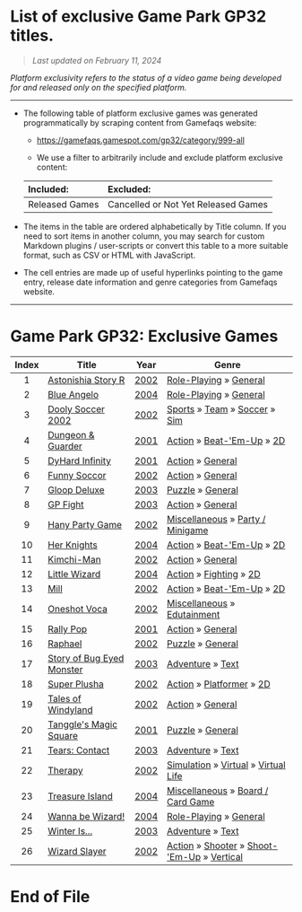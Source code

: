 ﻿# List of exclusive Game Park GP32 titles.

> *Last updated on February 11, 2024*

_Platform exclusivity refers to the status of a video game being developed for and released only on the specified platform._

-----------------------------

 - The following table of platform exclusive games was generated programmatically by scraping content from Gamefaqs website: 

    - https://gamefaqs.gamespot.com/gp32/category/999-all

    - We use a filter to arbitrarily include and exclude platform exclusive content:

      
    |Included:|Excluded:|
    |:--|:--|
    |Released Games|Cancelled or Not Yet Released Games


 - The items in the table are ordered alphabetically by Title column. If you need to sort items in another column, you may search for custom Markdown plugins / user-scripts or convert this table to a more suitable format, such as CSV or HTML with JavaScript.

 - The cell entries are made up of useful hyperlinks pointing to the game entry, release date information and genre categories from Gamefaqs website.

-----------------------------
# Game Park GP32∶ Exclusive Games
|Index|Title|Year|Genre|
|:--:|--|--|--|
|1|<a href="https://gamefaqs.gamespot.com/gp32/570090-astonishia-story-r" target="_blank" rel="noopener noreferrer">Astonishia Story R</a>|<a href="https://gamefaqs.gamespot.com/gp32/570090-astonishia-story-r/data" target="_blank" rel="noopener noreferrer">2002</a>|<a href="https://gamefaqs.gamespot.com/gp32/category/48-role-playing" target="_blank" rel="noopener noreferrer">Role-Playing</a> &raquo; <a href="https://gamefaqs.gamespot.com/gp32/category/257-role-playing-general" target="_blank" rel="noopener noreferrer">General</a>|
|2|<a href="https://gamefaqs.gamespot.com/gp32/950294-blue-angelo" target="_blank" rel="noopener noreferrer">Blue Angelo</a>|<a href="https://gamefaqs.gamespot.com/gp32/950294-blue-angelo/data" target="_blank" rel="noopener noreferrer">2004</a>|<a href="https://gamefaqs.gamespot.com/gp32/category/48-role-playing" target="_blank" rel="noopener noreferrer">Role-Playing</a> &raquo; <a href="https://gamefaqs.gamespot.com/gp32/category/257-role-playing-general" target="_blank" rel="noopener noreferrer">General</a>|
|3|<a href="https://gamefaqs.gamespot.com/gp32/916771-dooly-soccer-2002" target="_blank" rel="noopener noreferrer">Dooly Soccer 2002</a>|<a href="https://gamefaqs.gamespot.com/gp32/916771-dooly-soccer-2002/data" target="_blank" rel="noopener noreferrer">2002</a>|<a href="https://gamefaqs.gamespot.com/gp32/category/43-sports" target="_blank" rel="noopener noreferrer">Sports</a> &raquo; <a href="https://gamefaqs.gamespot.com/gp32/category/91-sports-team" target="_blank" rel="noopener noreferrer">Team</a> &raquo; <a href="https://gamefaqs.gamespot.com/gp32/category/100-sports-team-soccer" target="_blank" rel="noopener noreferrer">Soccer</a> &raquo; <a href="https://gamefaqs.gamespot.com/gp32/category/211-sports-team-soccer-sim" target="_blank" rel="noopener noreferrer">Sim</a>|
|4|<a href="https://gamefaqs.gamespot.com/gp32/567455-dungeon-and-guarder" target="_blank" rel="noopener noreferrer">Dungeon & Guarder</a>|<a href="https://gamefaqs.gamespot.com/gp32/567455-dungeon-and-guarder/data" target="_blank" rel="noopener noreferrer">2001</a>|<a href="https://gamefaqs.gamespot.com/gp32/category/54-action" target="_blank" rel="noopener noreferrer">Action</a> &raquo; <a href="https://gamefaqs.gamespot.com/gp32/category/318-action-beat-em-up" target="_blank" rel="noopener noreferrer">Beat-&#039;Em-Up</a> &raquo; <a href="https://gamefaqs.gamespot.com/gp32/category/160-action-beat-em-up-2d" target="_blank" rel="noopener noreferrer">2D</a>|
|5|<a href="https://gamefaqs.gamespot.com/gp32/567458-dyhard-infinity" target="_blank" rel="noopener noreferrer">DyHard Infinity</a>|<a href="https://gamefaqs.gamespot.com/gp32/567458-dyhard-infinity/data" target="_blank" rel="noopener noreferrer">2001</a>|<a href="https://gamefaqs.gamespot.com/gp32/category/54-action" target="_blank" rel="noopener noreferrer">Action</a> &raquo; <a href="https://gamefaqs.gamespot.com/gp32/category/250-action-general" target="_blank" rel="noopener noreferrer">General</a>|
|6|<a href="https://gamefaqs.gamespot.com/gp32/950295-funny-soccor" target="_blank" rel="noopener noreferrer">Funny Soccor</a>|<a href="https://gamefaqs.gamespot.com/gp32/950295-funny-soccor/data" target="_blank" rel="noopener noreferrer">2002</a>|<a href="https://gamefaqs.gamespot.com/gp32/category/54-action" target="_blank" rel="noopener noreferrer">Action</a> &raquo; <a href="https://gamefaqs.gamespot.com/gp32/category/250-action-general" target="_blank" rel="noopener noreferrer">General</a>|
|7|<a href="https://gamefaqs.gamespot.com/gp32/950296-gloop-deluxe" target="_blank" rel="noopener noreferrer">Gloop Deluxe</a>|<a href="https://gamefaqs.gamespot.com/gp32/950296-gloop-deluxe/data" target="_blank" rel="noopener noreferrer">2003</a>|<a href="https://gamefaqs.gamespot.com/gp32/category/173-puzzle" target="_blank" rel="noopener noreferrer">Puzzle</a> &raquo; <a href="https://gamefaqs.gamespot.com/gp32/category/281-puzzle-general" target="_blank" rel="noopener noreferrer">General</a>|
|8|<a href="https://gamefaqs.gamespot.com/gp32/917375-gp-fight" target="_blank" rel="noopener noreferrer">GP Fight</a>|<a href="https://gamefaqs.gamespot.com/gp32/917375-gp-fight/data" target="_blank" rel="noopener noreferrer">2003</a>|<a href="https://gamefaqs.gamespot.com/gp32/category/54-action" target="_blank" rel="noopener noreferrer">Action</a> &raquo; <a href="https://gamefaqs.gamespot.com/gp32/category/250-action-general" target="_blank" rel="noopener noreferrer">General</a>|
|9|<a href="https://gamefaqs.gamespot.com/gp32/916772-hany-party-game" target="_blank" rel="noopener noreferrer">Hany Party Game</a>|<a href="https://gamefaqs.gamespot.com/gp32/916772-hany-party-game/data" target="_blank" rel="noopener noreferrer">2002</a>|<a href="https://gamefaqs.gamespot.com/gp32/category/49-miscellaneous" target="_blank" rel="noopener noreferrer">Miscellaneous</a> &raquo; <a href="https://gamefaqs.gamespot.com/gp32/category/181-miscellaneous-party-minigame" target="_blank" rel="noopener noreferrer">Party / Minigame</a>|
|10|<a href="https://gamefaqs.gamespot.com/gp32/916769-her-knights" target="_blank" rel="noopener noreferrer">Her Knights</a>|<a href="https://gamefaqs.gamespot.com/gp32/916769-her-knights/data" target="_blank" rel="noopener noreferrer">2004</a>|<a href="https://gamefaqs.gamespot.com/gp32/category/54-action" target="_blank" rel="noopener noreferrer">Action</a> &raquo; <a href="https://gamefaqs.gamespot.com/gp32/category/318-action-beat-em-up" target="_blank" rel="noopener noreferrer">Beat-&#039;Em-Up</a> &raquo; <a href="https://gamefaqs.gamespot.com/gp32/category/160-action-beat-em-up-2d" target="_blank" rel="noopener noreferrer">2D</a>|
|11|<a href="https://gamefaqs.gamespot.com/gp32/570091-kimchi-man" target="_blank" rel="noopener noreferrer">Kimchi-Man</a>|<a href="https://gamefaqs.gamespot.com/gp32/570091-kimchi-man/data" target="_blank" rel="noopener noreferrer">2002</a>|<a href="https://gamefaqs.gamespot.com/gp32/category/54-action" target="_blank" rel="noopener noreferrer">Action</a> &raquo; <a href="https://gamefaqs.gamespot.com/gp32/category/250-action-general" target="_blank" rel="noopener noreferrer">General</a>|
|12|<a href="https://gamefaqs.gamespot.com/gp32/567454-little-wizard" target="_blank" rel="noopener noreferrer">Little Wizard</a>|<a href="https://gamefaqs.gamespot.com/gp32/567454-little-wizard/data" target="_blank" rel="noopener noreferrer">2004</a>|<a href="https://gamefaqs.gamespot.com/gp32/category/54-action" target="_blank" rel="noopener noreferrer">Action</a> &raquo; <a href="https://gamefaqs.gamespot.com/gp32/category/57-action-fighting" target="_blank" rel="noopener noreferrer">Fighting</a> &raquo; <a href="https://gamefaqs.gamespot.com/gp32/category/86-action-fighting-2d" target="_blank" rel="noopener noreferrer">2D</a>|
|13|<a href="https://gamefaqs.gamespot.com/gp32/946590-mill" target="_blank" rel="noopener noreferrer">Mill</a>|<a href="https://gamefaqs.gamespot.com/gp32/946590-mill/data" target="_blank" rel="noopener noreferrer">2002</a>|<a href="https://gamefaqs.gamespot.com/gp32/category/54-action" target="_blank" rel="noopener noreferrer">Action</a> &raquo; <a href="https://gamefaqs.gamespot.com/gp32/category/318-action-beat-em-up" target="_blank" rel="noopener noreferrer">Beat-&#039;Em-Up</a> &raquo; <a href="https://gamefaqs.gamespot.com/gp32/category/160-action-beat-em-up-2d" target="_blank" rel="noopener noreferrer">2D</a>|
|14|<a href="https://gamefaqs.gamespot.com/gp32/950297-oneshot-voca" target="_blank" rel="noopener noreferrer">Oneshot Voca</a>|<a href="https://gamefaqs.gamespot.com/gp32/950297-oneshot-voca/data" target="_blank" rel="noopener noreferrer">2002</a>|<a href="https://gamefaqs.gamespot.com/gp32/category/49-miscellaneous" target="_blank" rel="noopener noreferrer">Miscellaneous</a> &raquo; <a href="https://gamefaqs.gamespot.com/gp32/category/275-miscellaneous-edutainment" target="_blank" rel="noopener noreferrer">Edutainment</a>|
|15|<a href="https://gamefaqs.gamespot.com/gp32/567456-rally-pop" target="_blank" rel="noopener noreferrer">Rally Pop</a>|<a href="https://gamefaqs.gamespot.com/gp32/567456-rally-pop/data" target="_blank" rel="noopener noreferrer">2001</a>|<a href="https://gamefaqs.gamespot.com/gp32/category/54-action" target="_blank" rel="noopener noreferrer">Action</a> &raquo; <a href="https://gamefaqs.gamespot.com/gp32/category/250-action-general" target="_blank" rel="noopener noreferrer">General</a>|
|16|<a href="https://gamefaqs.gamespot.com/gp32/916773-raphael" target="_blank" rel="noopener noreferrer">Raphael</a>|<a href="https://gamefaqs.gamespot.com/gp32/916773-raphael/data" target="_blank" rel="noopener noreferrer">2002</a>|<a href="https://gamefaqs.gamespot.com/gp32/category/173-puzzle" target="_blank" rel="noopener noreferrer">Puzzle</a> &raquo; <a href="https://gamefaqs.gamespot.com/gp32/category/281-puzzle-general" target="_blank" rel="noopener noreferrer">General</a>|
|17|<a href="https://gamefaqs.gamespot.com/gp32/950298-story-of-bug-eyed-monster" target="_blank" rel="noopener noreferrer">Story of Bug Eyed Monster</a>|<a href="https://gamefaqs.gamespot.com/gp32/950298-story-of-bug-eyed-monster/data" target="_blank" rel="noopener noreferrer">2003</a>|<a href="https://gamefaqs.gamespot.com/gp32/category/50-adventure" target="_blank" rel="noopener noreferrer">Adventure</a> &raquo; <a href="https://gamefaqs.gamespot.com/gp32/category/262-adventure-text" target="_blank" rel="noopener noreferrer">Text</a>|
|18|<a href="https://gamefaqs.gamespot.com/gp32/950299-super-plusha" target="_blank" rel="noopener noreferrer">Super Plusha</a>|<a href="https://gamefaqs.gamespot.com/gp32/950299-super-plusha/data" target="_blank" rel="noopener noreferrer">2002</a>|<a href="https://gamefaqs.gamespot.com/gp32/category/54-action" target="_blank" rel="noopener noreferrer">Action</a> &raquo; <a href="https://gamefaqs.gamespot.com/gp32/category/56-action-platformer" target="_blank" rel="noopener noreferrer">Platformer</a> &raquo; <a href="https://gamefaqs.gamespot.com/gp32/category/84-action-platformer-2d" target="_blank" rel="noopener noreferrer">2D</a>|
|19|<a href="https://gamefaqs.gamespot.com/gp32/916775-tales-of-windyland" target="_blank" rel="noopener noreferrer">Tales of Windyland</a>|<a href="https://gamefaqs.gamespot.com/gp32/916775-tales-of-windyland/data" target="_blank" rel="noopener noreferrer">2002</a>|<a href="https://gamefaqs.gamespot.com/gp32/category/54-action" target="_blank" rel="noopener noreferrer">Action</a> &raquo; <a href="https://gamefaqs.gamespot.com/gp32/category/250-action-general" target="_blank" rel="noopener noreferrer">General</a>|
|20|<a href="https://gamefaqs.gamespot.com/gp32/567457-tanggles-magic-square" target="_blank" rel="noopener noreferrer">Tanggle's Magic Square</a>|<a href="https://gamefaqs.gamespot.com/gp32/567457-tanggles-magic-square/data" target="_blank" rel="noopener noreferrer">2001</a>|<a href="https://gamefaqs.gamespot.com/gp32/category/173-puzzle" target="_blank" rel="noopener noreferrer">Puzzle</a> &raquo; <a href="https://gamefaqs.gamespot.com/gp32/category/281-puzzle-general" target="_blank" rel="noopener noreferrer">General</a>|
|21|<a href="https://gamefaqs.gamespot.com/gp32/950300-tears-contact" target="_blank" rel="noopener noreferrer">Tears: Contact</a>|<a href="https://gamefaqs.gamespot.com/gp32/950300-tears-contact/data" target="_blank" rel="noopener noreferrer">2003</a>|<a href="https://gamefaqs.gamespot.com/gp32/category/50-adventure" target="_blank" rel="noopener noreferrer">Adventure</a> &raquo; <a href="https://gamefaqs.gamespot.com/gp32/category/262-adventure-text" target="_blank" rel="noopener noreferrer">Text</a>|
|22|<a href="https://gamefaqs.gamespot.com/gp32/916770-therapy" target="_blank" rel="noopener noreferrer">Therapy</a>|<a href="https://gamefaqs.gamespot.com/gp32/916770-therapy/data" target="_blank" rel="noopener noreferrer">2002</a>|<a href="https://gamefaqs.gamespot.com/gp32/category/46-simulation" target="_blank" rel="noopener noreferrer">Simulation</a> &raquo; <a href="https://gamefaqs.gamespot.com/gp32/category/311-simulation-virtual" target="_blank" rel="noopener noreferrer">Virtual</a> &raquo; <a href="https://gamefaqs.gamespot.com/gp32/category/242-simulation-virtual-virtual-life" target="_blank" rel="noopener noreferrer">Virtual Life</a>|
|23|<a href="https://gamefaqs.gamespot.com/gp32/570088-treasure-island" target="_blank" rel="noopener noreferrer">Treasure Island</a>|<a href="https://gamefaqs.gamespot.com/gp32/570088-treasure-island/data" target="_blank" rel="noopener noreferrer">2004</a>|<a href="https://gamefaqs.gamespot.com/gp32/category/49-miscellaneous" target="_blank" rel="noopener noreferrer">Miscellaneous</a> &raquo; <a href="https://gamefaqs.gamespot.com/gp32/category/227-miscellaneous-board-card-game" target="_blank" rel="noopener noreferrer">Board / Card Game</a>|
|24|<a href="https://gamefaqs.gamespot.com/gp32/950301-wanna-be-wizard" target="_blank" rel="noopener noreferrer">Wanna be Wizard!</a>|<a href="https://gamefaqs.gamespot.com/gp32/950301-wanna-be-wizard/data" target="_blank" rel="noopener noreferrer">2004</a>|<a href="https://gamefaqs.gamespot.com/gp32/category/48-role-playing" target="_blank" rel="noopener noreferrer">Role-Playing</a> &raquo; <a href="https://gamefaqs.gamespot.com/gp32/category/257-role-playing-general" target="_blank" rel="noopener noreferrer">General</a>|
|25|<a href="https://gamefaqs.gamespot.com/gp32/950302-winter-is" target="_blank" rel="noopener noreferrer">Winter Is...</a>|<a href="https://gamefaqs.gamespot.com/gp32/950302-winter-is/data" target="_blank" rel="noopener noreferrer">2003</a>|<a href="https://gamefaqs.gamespot.com/gp32/category/50-adventure" target="_blank" rel="noopener noreferrer">Adventure</a> &raquo; <a href="https://gamefaqs.gamespot.com/gp32/category/262-adventure-text" target="_blank" rel="noopener noreferrer">Text</a>|
|26|<a href="https://gamefaqs.gamespot.com/gp32/917263-wizard-slayer" target="_blank" rel="noopener noreferrer">Wizard Slayer</a>|<a href="https://gamefaqs.gamespot.com/gp32/917263-wizard-slayer/data" target="_blank" rel="noopener noreferrer">2002</a>|<a href="https://gamefaqs.gamespot.com/gp32/category/54-action" target="_blank" rel="noopener noreferrer">Action</a> &raquo; <a href="https://gamefaqs.gamespot.com/gp32/category/55-action-shooter" target="_blank" rel="noopener noreferrer">Shooter</a> &raquo; <a href="https://gamefaqs.gamespot.com/gp32/category/313-action-shooter-shoot-em-up" target="_blank" rel="noopener noreferrer">Shoot-&#039;Em-Up</a> &raquo; <a href="https://gamefaqs.gamespot.com/gp32/category/83-action-shooter-shoot-em-up-vertical" target="_blank" rel="noopener noreferrer">Vertical</a>|

# End of File